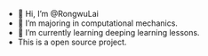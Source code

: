 - 👋 Hi, I’m @RongwuLai
- 👀 I’m majoring in computational mechanics.
- 🌱 I’m currently learning deeping learning lessons.
- This is a open source project.

<!---
RongwuLai/RongwuLai is a ✨ special ✨ repository because its `README.md` (this file) appears on your GitHub profile.
You can click the Preview link to take a look at your changes.
--->
